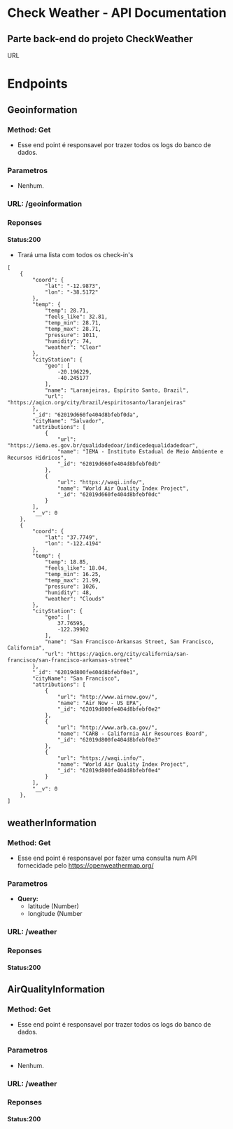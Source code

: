 # Check Weather - API Documentation
## Parte back-end do projeto CheckWeather

URL

# Endpoints

## Geoinformation
### Method: Get
- Esse end point é responsavel por trazer todos os logs do banco de dados.
### Parametros
- Nenhum.
### URL: /geoinformation
### Reponses
#### Status:200


- Trará uma lista com todos os check-in's
```
[
	{
		"coord": {
			"lat": "-12.9873",
			"lon": "-38.5172"
		},
		"temp": {
			"temp": 28.71,
			"feels_like": 32.81,
			"temp_min": 28.71,
			"temp_max": 28.71,
			"pressure": 1011,
			"humidity": 74,
			"weather": "Clear"
		},
		"cityStation": {
			"geo": [
				-20.196229,
				-40.245177
			],
			"name": "Laranjeiras, Espírito Santo, Brazil",
			"url": "https://aqicn.org/city/brazil/espiritosanto/laranjeiras"
		},
		"_id": "62019d660fe404d8bfebf0da",
		"cityName": "Salvador",
		"attributions": [
			{
				"url": "https://iema.es.gov.br/qualidadedoar/indicedequalidadedoar",
				"name": "IEMA - Instituto Estadual de Meio Ambiente e Recursos Hídricos",
				"_id": "62019d660fe404d8bfebf0db"
			},
			{
				"url": "https://waqi.info/",
				"name": "World Air Quality Index Project",
				"_id": "62019d660fe404d8bfebf0dc"
			}
		],
		"__v": 0
	},
	{
		"coord": {
			"lat": "37.7749",
			"lon": "-122.4194"
		},
		"temp": {
			"temp": 18.85,
			"feels_like": 18.04,
			"temp_min": 16.25,
			"temp_max": 21.99,
			"pressure": 1026,
			"humidity": 48,
			"weather": "Clouds"
		},
		"cityStation": {
			"geo": [
				37.76595,
				-122.39902
			],
			"name": "San Francisco-Arkansas Street, San Francisco, California",
			"url": "https://aqicn.org/city/california/san-francisco/san-francisco-arkansas-street"
		},
		"_id": "62019d800fe404d8bfebf0e1",
		"cityName": "San Francisco",
		"attributions": [
			{
				"url": "http://www.airnow.gov/",
				"name": "Air Now - US EPA",
				"_id": "62019d800fe404d8bfebf0e2"
			},
			{
				"url": "http://www.arb.ca.gov/",
				"name": "CARB - California Air Resources Board",
				"_id": "62019d800fe404d8bfebf0e3"
			},
			{
				"url": "https://waqi.info/",
				"name": "World Air Quality Index Project",
				"_id": "62019d800fe404d8bfebf0e4"
			}
		],
		"__v": 0
	},
]
```
## weatherInformation
### Method: Get
- Esse end point é responsavel por fazer uma consulta num API fornecidade pelo https://openweathermap.org/
### Parametros
- **Query:**
	- latitude (Number)
	- longitude (Number
### URL: /weather
### Reponses
#### Status:200


## AirQualityInformation
### Method: Get
- Esse end point é responsavel por trazer todos os logs do banco de dados.
### Parametros
- Nenhum.
### URL: /weather
### Reponses
#### Status:200
